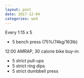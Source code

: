 ```yaml
---
layout: post
date: 2017-12-04
categories: wod
---
```


<!--
**Chris - <span></span>**
-->

Every 1:15 x 5
- 5 bench press (75%/74kg/163lb)

12:00 AMRAP, 30 calorie bike buy-in:
- 5 strict pull-ups
- 5 strict ring dips
- 5 strict dumbbell press
